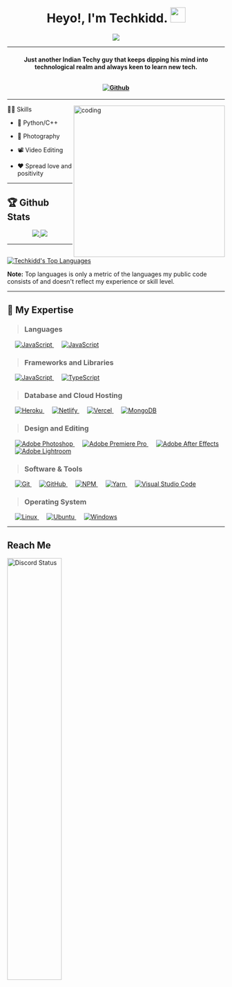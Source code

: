 
<p  align="center">
  
</p>

<h1  align="center"> 
  Heyo!, I'm Techkidd. 
  <img  src="https://images-wixmp-ed30a86b8c4ca887773594c2.wixmp.com/f/c1151233-3650-45b0-aca8-bbbd0a59253e/dasqswi-e02ae120-0ee2-47df-a075-39a39b3508ff.gif?token=eyJ0eXAiOiJKV1QiLCJhbGciOiJIUzI1NiJ9.eyJzdWIiOiJ1cm46YXBwOjdlMGQxODg5ODIyNjQzNzNhNWYwZDQxNWVhMGQyNmUwIiwiaXNzIjoidXJuOmFwcDo3ZTBkMTg4OTgyMjY0MzczYTVmMGQ0MTVlYTBkMjZlMCIsIm9iaiI6W1t7InBhdGgiOiJcL2ZcL2MxMTUxMjMzLTM2NTAtNDViMC1hY2E4LWJiYmQwYTU5MjUzZVwvZGFzcXN3aS1lMDJhZTEyMC0wZWUyLTQ3ZGYtYTA3NS0zOWEzOWIzNTA4ZmYuZ2lmIn1dXSwiYXVkIjpbInVybjpzZXJ2aWNlOmZpbGUuZG93bmxvYWQiXX0.FUZt5_ZO8AEHlv4_hDv3t1lDgTIi1RrXQWb36WcL5YI"  width="35"></h1>

<p  align="center">
<a  href="https://github.com/Techkidd24"><img  src="https://readme-typing-svg.herokuapp.com?font=Roboto+Mono&size=30&duration=3000&pause=1000&color=F72002&center=true&width=500&height=50&lines=Coder;Gamer;Photographer;Editor"></a>
</p>

<hr/>

<h4  align="center">Just another Indian Techy guy that keeps dipping his mind into technological realm and always keen to learn new tech.
<br>
  
  <br>
   
[![Github](https://img.shields.io/github/followers/techkidd24?label=Follow&style=for-the-badge&logo=github)](https://github.com/Techkidd24)

</h4>

<hr/>
<img align="right" alt="coding" width="350" src="https://i.pinimg.com/originals/83/b8/09/83b809857acd41a7bad4935b4734f9fc.gif"

## 👨‍🎓 Skills

- 🦾 Python/C++

- 📸 Photography

- 📽 Video Editing

- ♥ Spread love and positivity


<hr/>

## 🏆 Github Stats

<div>

<p  align="center">

<a  href="https://github-readme-stats.vercel.app/api?username=techkidd24&theme=vision-friendly-dark">

<img  src="https://github-readme-stats.vercel.app/api?username=techkidd24&count_private=true&show_icons=true&theme=vision-friendly-dark&count-private=true&border_radius=20px&v=2"  />

</a>

<a  href="https://github-readme-streak-stats.herokuapp.com/?user=techkidd24&theme=vision-friendly-dark">

<img  src="https://github-readme-streak-stats.herokuapp.com/?user=techkidd24&theme=vision-friendly-dark&count-private=true&v=2&border_radius=20px"  />

</a>

</p>

</div>

<hr/>

<p  align="left">

<a  href="https://github-readme-stats.vercel.app/api/top-langs/?username=techkidd24&langs_count=8&theme=codeSTACKr&hide_border=true&bg_color=0D1117&border_radius=20px&layout=compact&v=2">

<img  alt="Techkidd's Top Languages"  src="https://github-readme-stats.vercel.app/api/top-langs/?username=techkidd24&langs_count=8&theme=codeSTACKr&hide_border=true&bg_color=0D1117&border_radius=20px&layout=compact&v=2"  />

</a>

</p>

</div>

<b>Note:</b> Top languages is only a metric of the languages my public code consists of and doesn't reflect my experience or skill level.

<hr/>

## 🎇 My Expertise

> ### Languages

  <p align="left">
  &emsp;
    <a href="https://developer.mozilla.org/en-US/docs/Web/JavaScript" target="_blank"> 
     <img alt="JavaScript" src="https://img.shields.io/badge/javascript-FFC000?style=for-the-badge&logo=javascript&logoColor=white">
   </a> 
  &emsp;
      <a href="https://www.typescriptlang.org/" target="_blank"> 
     <img alt="JavaScript" src="https://img.shields.io/badge/typescript-%23007ACC.svg?style=for-the-badge&logo=typescript&logoColor=white">
   </a>

  </p>

> ### Frameworks and Libraries

  <p align="left">
    &emsp;
    <a href="https://nodejs.org/en/" target="_blank"> 
     <img alt="JavaScript" src="https://img.shields.io/badge/node.js-6DA55F?style=for-the-badge&logo=node.js&logoColor=white">
   </a> 
  &emsp;
      <a href="https://discord.js.org/" target="_blank"> 
     <img alt="TypeScript" src="https://img.shields.io/badge/discord.js-5865F2?style=for-the-badge&logo=discord&logoColor=black">
  </a>

  </p>

> ### Database and Cloud Hosting

  <p align="left">
&emsp;
    <a href="https://heroku.com/" target="_blank"> 
     <img alt="Heroku" src="https://img.shields.io/badge/heroku-%23430098.svg?style=for-the-badge&logo=heroku&logoColor=white">
   </a> 
  &emsp;
      <a href="https://netlify.com/" target="_blank"> 
     <img alt="Netlify" src="https://img.shields.io/badge/netlify-%23000000.svg?style=for-the-badge&logo=netlify&logoColor=#00C7B7">
  </a>
    &emsp;
      <a href="https://vercel.com/" target="_blank"> 
     <img alt="Vercel" src="https://img.shields.io/badge/vercel-%23000000.svg?style=for-the-badge&logo=vercel&logoColor=#00C7B7">
  </a>
    &emsp;
      <a href="https://mongodb.com/" target="_blank"> 
     <img alt="MongoDB" src="https://img.shields.io/badge/MongoDB-%234ea94b.svg?style=for-the-badge&logo=mongodb&logoColor=white">
  </a>

  </p>

> ### Design and Editing

<p align="left">
 &emsp;
    <a href="https://www.adobe.com/in/products/photoshop.html" target="_blank"> 
     <img alt="Adobe Photoshop" src="https://img.shields.io/badge/adobe%20photoshop-%2331A8FF.svg?style=for-the-badge&logo=adobephotoshop&logoColor=white">
   </a> 
  &emsp;
      <a href="https://www.adobe.com/products/premiere.html" target="_blank"> 
     <img alt="Adobe Premiere Pro" src="https://img.shields.io/badge/adobe%20Premiere%20Pro-5D3FD3?style=for-the-badge&logo=adobepremierepro&logoColor=white">
  </a>
    &emsp;
      <a href="https://www.adobe.com/products/aftereffects.html" target="_blank"> 
     <img alt="Adobe After Effects" src="https://img.shields.io/badge/adobe%20After%20Effects-5D3FD3?style=for-the-badge&logo=adobeaftereffects&logoColor=white">
  </a>
    &emsp;
      <a href="https://www.adobe.com/in/products/photoshop-lightroom.html" target="_blank"> 
     <img alt="Adobe Lightroom" src="https://img.shields.io/badge/adobe%20Lightroom-%2331A8FF.svg?style=for-the-badge&logo=adobelightroom&logoColor=white">
  </a>

 </p>

> ### Software & Tools

<p align="left">

&emsp;
<a href="https://git-scm.com/" target="_blank">
<img alt="Git" src="https://img.shields.io/badge/git-%23F05033.svg?style=for-the-badge&logo=git&logoColor=white">
</a>
&emsp;
<a href="https://github.com/" target="_blank">
<img alt="GitHub" src="https://img.shields.io/badge/github-%23121011.svg?style=for-the-badge&logo=github&logoColor=white">
</a>
&emsp;
<a href="https://npmjs.com" target="_blank">
<img alt="NPM" src="https://img.shields.io/badge/NPM-%23000000.svg?style=for-the-badge&logo=npm&logoColor=white">
</a>
&emsp;
<a href="https://yarnpkg.com/" target="_blank">
<img alt="Yarn" src="https://img.shields.io/badge/Yarn-%23000000.svg?style=for-the-badge&logo=yarn&logoColor=white">
</a>
&emsp;
<a href="https://code.visualstudio.com/" target="_blank">
<img alt="Visual Studio Code" src="https://img.shields.io/badge/Visual%20Studio%20Code-0078d7.svg?style=for-the-badge&logo=visual-studio-code&logoColor=white">
</a>

  </p>

> ### Operating System

  <p align="left">

&emsp;
<a href="https://www.linux.org/" target="_blank">
<img alt="Linux" src="https://img.shields.io/badge/Linux-FCC624?style=for-the-badge&logo=linux&logoColor=black">
</a>
&emsp;
<a href="https://ubuntu.com/" target="_blank">
<img alt="Ubuntu" src="https://img.shields.io/badge/Ubuntu-E95420?style=for-the-badge&logo=ubuntu&logoColor=white">
</a>
&emsp;
<a href="https://www.microsoft.com/en-in/windows" target="_blank">
<img alt="Windows" src="https://img.shields.io/badge/Windows-0078D6?style=for-the-badge&logo=windows&logoColor=white">
</a>

  </p>

<hr/>

## Reach Me

<a  href="https://discord.com/users/352084765349904395"  target="_blank">

<img  width="50%"  align="center"  alt="Discord Status"  src="https://lanyard.cnrad.dev/api/352084765349904395?bg=1f1f1f&borderRadius=20px&hideStatus=true&idleMessage=Spreading%20positivity!%20✨">

</a>
